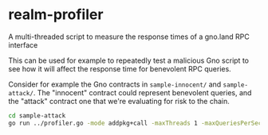 # realm-profiler
A multi-threaded script to measure the response times of a gno.land RPC interface

This can be used for example to repeatedly test a malicious Gno script to see how it will affect the response time for benevolent RPC queries.

Consider for example the Gno contracts in `sample-innocent/` and `sample-attack/`. The "innocent" contract could represent benevolent queries, and the "attack" contract one that we're evaluating for risk to the chain.

```bash
cd sample-attack
go run ../profiler.go -mode addpkg+call -maxThreads 1 -maxQueriesPerSec 1
```
